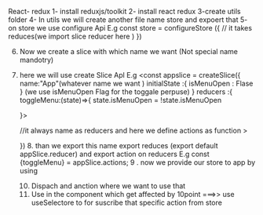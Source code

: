 React- redux
1- install reduxjs/toolkit
2- install react redux
3-create utils folder
4- In utils we will create another file name store and expoert that
5- on store we use configure Api
E.g
const store = configureStore ({
// it takes reduces(we import slice reducer here )
})

6. Now we create a slice with which name we want (Not special name mandotry)
7. here we will use create Slice Apl
   E.g <const appslice = createSlice({
   name:"App"(whatever name we want )
   initialState :{
   isMenuOpen : Flase } (we use isMenuOpen Flag for the toggale perpuse)
   }
   reducers :{
   toggleMenu:(state)=>{
   state.isMenuOpen = !state.isMenuOpen

   }>

   //it always name as reducers and here we define actions as function >

   }) 8. than we export this name export reduces (export default appSlice.reducer) and export action on reducers E.g const {toggleMenu} = appSlice.actions;
   9 . now we provide our store to app by using <Provider store= {store} in App.js>

   10. Dispach and anction where we want to use that
   11. Use in the component which get affected by 10point ===>> use useSelectore to for suscribe that specific action from store
